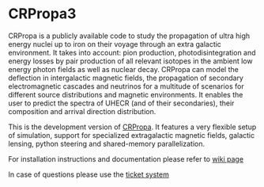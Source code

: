 CRPropa3
========

CRPropa is a publicly available code to study the propagation of ultra high energy nuclei up to iron on their voyage through an extra galactic environment. It takes into account: pion production, photodisintegration and energy losses by pair production of all relevant isotopes in the ambient low energy photon fields as well as nuclear decay. CRPropa can model the deflection in intergalactic magnetic fields, the propagation of secondary electromagnetic cascades and neutrinos for a multitude of scenarios for different source distributions and magnetic environments. It enables the user to predict the spectra of UHECR (and of their secondaries), their composition and arrival direction distribution.

This is the development version of [CRPropa](https://crpropa.desy.de).
It features a very flexible setup of simulation, support for specialized extragalactic magnetic fields, galactic lensing, python steering and shared-memory parallelization.

For installation instructions and documentation please refer to [wiki page](https://github.com/CRPropa/CRPropa3/wiki)

In case of questions please use the [ticket system](https://github.com/CRPropa/CRPropa3/issues)
